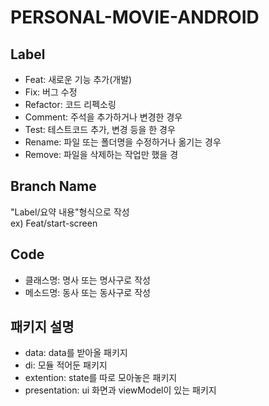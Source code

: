 # PERSONAL-MOVIE-ANDROID

## Label
* Feat: 새로운 기능 추가(개발)
* Fix: 버그 수정
* Refactor: 코드 리펙소링
* Comment: 주석을 추가하거나 변경한 경우
* Test: 테스트코드 추가, 변경 등을 한 경우
* Rename: 파일 또는 폴더명을 수정하거나 옮기는 경우
* Remove: 파일을 삭제하는 작업만 했을 경

## Branch Name
"Label/요약 내용"형식으로 작성    
ex) Feat/start-screen

## Code
* 클래스명: 명사 또는 명사구로 작성
* 메소드명: 동사 또는 동사구로 작성

## 패키지 설명
* data: data를 받아올 패키지
* di: 모듈 적어둔 패키지
* extention: state를 따로 모아놓은 패키지
* presentation: ui 화면과 viewModel이 있는 패키지
